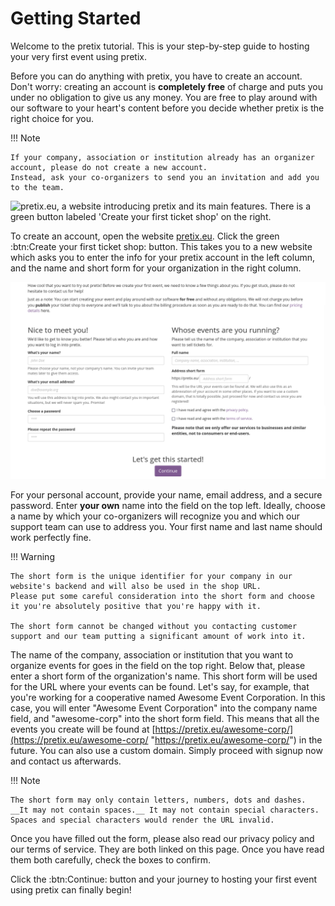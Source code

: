 # Getting Started

Welcome to the pretix tutorial. 
This is your step-by-step guide to hosting your very first event using pretix.

Before you can do anything with pretix, you have to create an account. 
Don't worry: creating an account is __completely free__ of charge and puts you under no obligation to give us any money. 
You are free to play around with our software to your heart's content before you decide whether pretix is the right choice for you. 

!!! Note

    If your company, association or institution already has an organizer account, please do not create a new account. 
    Instead, ask your co-organizers to send you an invitation and add you to the team. 

![pretix.eu, a website introducing pretix and its main features. 
There is a green button labeled 'Create your first ticket shop' on the right.](../assets/screens/account/pretix-eu.png "pretix.eu screenshot" ) 

To create an account, open the website [pretix.eu](https://pretix.eu/about/en/ "https://pretix.eu/about/en/"). 
Click the green :btn:Create your first ticket shop: button. 
This takes you to a new website which asks you to enter the info for your pretix account in the left column, and the name and short form for your organization in the right column. 

![a website with input fields for account information as well as the name and short form of the organizer](../assets/screens/account/pretix-create-account.png "pretix.eu/about/en/setup screenshot" ) 

For your personal account, provide your name, email address, and a secure password. 
Enter __your own__ name into the field on the top left. 
Ideally, choose a name by which your co-organizers will recognize you and which our support team can use to address you. 
Your first name and last name should work perfectly fine. 

!!! Warning

    The short form is the unique identifier for your company in our website's backend and will also be used in the shop URL. 
    Please put some careful consideration into the short form and choose it you're absolutely positive that you're happy with it. 

    The short form cannot be changed without you contacting customer support and our team putting a significant amount of work into it. 

The name of the company, association or institution that you want to organize events for goes in the field on the top right. 
Below that, please enter a short form of the organization's name. 
This short form will be used for the URL where your events can be found. 
Let's say, for example, that you're working for a cooperative named Awesome Event Corporation. 
In this case, you will enter "Awesome Event Corporation" into the company name field, and "awesome-corp" into the short form field. 
This means that all the events you create will be found at [https://pretix.eu/awesome-corp/](https://pretix.eu/awesome-corp/ "https://pretix.eu/awesome-corp/") in the future. 
You can also use a custom domain. 
Simply proceed with signup now and contact us afterwards. 

!!! Note

    The short form may only contain letters, numbers, dots and dashes. 
    __It may not contain spaces.__ It may not contain special characters. 
    Spaces and special characters would render the URL invalid. 

Once you have filled out the form, please also read our privacy policy and our terms of service. 
They are both linked on this page. 
Once you have read them both carefully, check the boxes to confirm. 

Click the :btn:Continue: button and your journey to hosting your first event using pretix can finally begin! 
